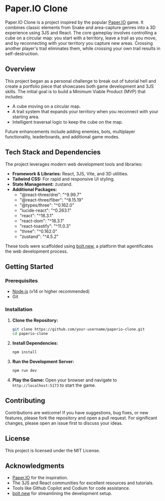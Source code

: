 # Paper.IO Clone

Paper.IO Clone is a project inspired by the popular [Paper.IO](http://paper.io/) game. It combines classic elements from Snake and area-capture genres into a 3D experience using 3JS and React. The core gameplay involves controlling a cube on a circular map: you start with a territory, leave a trail as you move, and by reconnecting with your territory you capture new areas. Crossing another player's trail eliminates them, while crossing your own trail results in self-destruction.

## Overview

This project began as a personal challenge to break out of tutorial hell and create a portfolio piece that showcases both game development and 3JS skills. The initial goal is to build a Minimum Viable Product (MVP) that includes:

- A cube moving on a circular map.
- A trail system that expands your territory when you reconnect with your starting area.
- Intelligent traversal logic to keep the cube on the map.

Future enhancements include adding enemies, bots, multiplayer functionality, leaderboards, and additional game modes.

## Tech Stack and Dependencies

The project leverages modern web development tools and libraries:

- **Framework & Libraries:** React, 3JS, Vite, and 3D utilities.
- **Tailwind CSS:** For rapid and responsive UI styling.
- **State Management:** zustand.
- **Additional Packages:**
  - "@react-three/drei": "^9.99.7"
  - "@react-three/fiber": "^8.15.19"
  - "@types/three": "^0.162.0"
  - "lucide-react": "^0.263.1"
  - "react": "^18.3.1"
  - "react-dom": "^18.3.1"
  - "react-toastify": "^11.0.3"
  - "three": "^0.162.0"
  - "zustand": "^4.5.2"

These tools were scaffolded using [bolt.new](https://bolt.new/), a platform that agentificates the web development process.

## Getting Started

### Prerequisites

- [Node.js](https://nodejs.org/) (v14 or higher recommended)
- Git

### Installation

1. **Clone the Repository:**

   ```bash
   git clone https://github.com/your-username/paperio-clone.git
   cd paperio-clone
   ```

2. **Install Dependencies:**

   ```bash
   npm install
   ```

3. **Run the Development Server:**

   ```bash
   npm run dev
   ```

4. **Play the Game:**
   Open your browser and navigate to `http://localhost:5173` to start the game.

## Contributing

Contributions are welcome! If you have suggestions, bug fixes, or new features, please fork the repository and open a pull request. For significant changes, please open an issue first to discuss your ideas.

## License

This project is licensed under the MIT License.

## Acknowledgments

- [Paper.IO](http://paper.io/) for the inspiration.
- The 3JS and React communities for excellent resources and tutorials.
- Tools like Github Copilot and Codium for code assistance.
- [bolt.new](https://bolt.new/) for streamlining the development setup.
